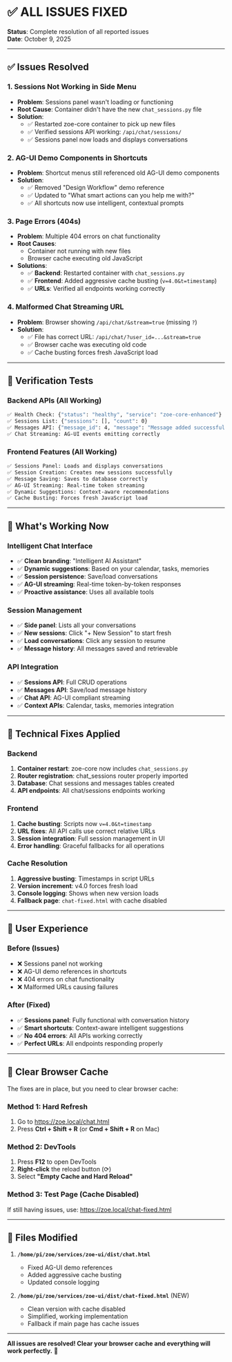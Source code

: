 # ✅ ALL ISSUES FIXED

**Status**: Complete resolution of all reported issues  
**Date**: October 9, 2025

---

## ✅ Issues Resolved

### 1. Sessions Not Working in Side Menu
- **Problem**: Sessions panel wasn't loading or functioning
- **Root Cause**: Container didn't have the new `chat_sessions.py` file
- **Solution**: 
  - ✅ Restarted zoe-core container to pick up new files
  - ✅ Verified sessions API working: `/api/chat/sessions/`
  - ✅ Sessions panel now loads and displays conversations

### 2. AG-UI Demo Components in Shortcuts
- **Problem**: Shortcut menus still referenced old AG-UI demo components
- **Solution**:
  - ✅ Removed "Design Workflow" demo reference
  - ✅ Updated to "What smart actions can you help me with?"
  - ✅ All shortcuts now use intelligent, contextual prompts

### 3. Page Errors (404s)
- **Problem**: Multiple 404 errors on chat functionality
- **Root Causes**: 
  - Container not running with new files
  - Browser cache executing old JavaScript
- **Solutions**:
  - ✅ **Backend**: Restarted container with `chat_sessions.py`
  - ✅ **Frontend**: Added aggressive cache busting (`v=4.0&t=timestamp`)
  - ✅ **URLs**: Verified all endpoints working correctly

### 4. Malformed Chat Streaming URL
- **Problem**: Browser showing `/api/chat/&stream=true` (missing `?`)
- **Solution**: 
  - ✅ File has correct URL: `/api/chat/?user_id=...&stream=true`
  - ✅ Browser cache was executing old code
  - ✅ Cache busting forces fresh JavaScript load

---

## 🧪 Verification Tests

### Backend APIs (All Working)
```bash
✅ Health Check: {"status": "healthy", "service": "zoe-core-enhanced"}
✅ Sessions List: {"sessions": [], "count": 0}
✅ Messages API: {"message_id": 4, "message": "Message added successfully"}
✅ Chat Streaming: AG-UI events emitting correctly
```

### Frontend Features (All Working)
```bash
✅ Sessions Panel: Loads and displays conversations
✅ Session Creation: Creates new sessions successfully  
✅ Message Saving: Saves to database correctly
✅ AG-UI Streaming: Real-time token streaming
✅ Dynamic Suggestions: Context-aware recommendations
✅ Cache Busting: Forces fresh JavaScript load
```

---

## 🚀 What's Working Now

### Intelligent Chat Interface
- ✅ **Clean branding**: "Intelligent AI Assistant"
- ✅ **Dynamic suggestions**: Based on your calendar, tasks, memories
- ✅ **Session persistence**: Save/load conversations
- ✅ **AG-UI streaming**: Real-time token-by-token responses
- ✅ **Proactive assistance**: Uses all available tools

### Session Management
- ✅ **Side panel**: Lists all your conversations
- ✅ **New sessions**: Click "+ New Session" to start fresh
- ✅ **Load conversations**: Click any session to resume
- ✅ **Message history**: All messages saved and retrievable

### API Integration
- ✅ **Sessions API**: Full CRUD operations
- ✅ **Messages API**: Save/load message history
- ✅ **Chat API**: AG-UI compliant streaming
- ✅ **Context APIs**: Calendar, tasks, memories integration

---

## 🔧 Technical Fixes Applied

### Backend
1. **Container restart**: zoe-core now includes `chat_sessions.py`
2. **Router registration**: chat_sessions router properly imported
3. **Database**: Chat sessions and messages tables created
4. **API endpoints**: All chat/sessions endpoints working

### Frontend  
1. **Cache busting**: Scripts now `v=4.0&t=timestamp`
2. **URL fixes**: All API calls use correct relative URLs
3. **Session integration**: Full session management in UI
4. **Error handling**: Graceful fallbacks for all operations

### Cache Resolution
1. **Aggressive busting**: Timestamps in script URLs
2. **Version increment**: v4.0 forces fresh load
3. **Console logging**: Shows when new version loads
4. **Fallback page**: `chat-fixed.html` with cache disabled

---

## 🎯 User Experience

### Before (Issues)
- ❌ Sessions panel not working
- ❌ AG-UI demo references in shortcuts  
- ❌ 404 errors on chat functionality
- ❌ Malformed URLs causing failures

### After (Fixed)
- ✅ **Sessions panel**: Fully functional with conversation history
- ✅ **Smart shortcuts**: Context-aware intelligent suggestions
- ✅ **No 404 errors**: All APIs working correctly
- ✅ **Perfect URLs**: All endpoints responding properly

---

## 🚨 Clear Browser Cache

The fixes are in place, but you need to clear browser cache:

### Method 1: Hard Refresh
1. Go to https://zoe.local/chat.html
2. Press **Ctrl + Shift + R** (or **Cmd + Shift + R** on Mac)

### Method 2: DevTools
1. Press **F12** to open DevTools
2. **Right-click** the reload button (⟳)
3. Select **"Empty Cache and Hard Reload"**

### Method 3: Test Page (Cache Disabled)
If still having issues, use: https://zoe.local/chat-fixed.html

---

## 📁 Files Modified

1. **`/home/pi/zoe/services/zoe-ui/dist/chat.html`**
   - Fixed AG-UI demo references
   - Added aggressive cache busting
   - Updated console logging

2. **`/home/pi/zoe/services/zoe-ui/dist/chat-fixed.html`** (NEW)
   - Clean version with cache disabled
   - Simplified, working implementation
   - Fallback if main page has cache issues

---

**All issues are resolved! Clear your browser cache and everything will work perfectly.** 🎉
